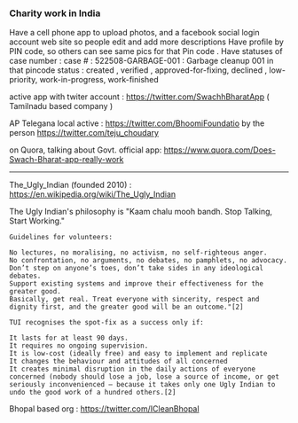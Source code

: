 ### Charity work in India

Have a cell phone app to upload photos, and a facebook social login account web site so people edit and add more descriptions
Have profile by PIN code, so others can see same pics for that Pin code .
Have statuses of case number :
  case # : 522508-GARBAGE-001 : Garbage cleanup 001 in that pincode
  status :  created , verified , approved-for-fixing, declined , low-priority, work-in-progress, work-finished
  
  active app with twiter account : https://twitter.com/SwachhBharatApp ( Tamilnadu based company )
  
  AP Telegana local active : https://twitter.com/BhoomiFoundatio by the person https://twitter.com/teju_choudary
  
  on Quora, talking about Govt. official app: https://www.quora.com/Does-Swach-Bharat-app-really-work
  
  ---
  The_Ugly_Indian (founded 2010) : https://en.wikipedia.org/wiki/The_Ugly_Indian 
 
  The Ugly Indian's philosophy is "Kaam chalu mooh bandh. Stop Talking, Start Working." 
   ```
  Guidelines for volunteers:
  
  No lectures, no moralising, no activism, no self-righteous anger.
  No confrontation, no arguments, no debates, no pamphlets, no advocacy.
  Don’t step on anyone’s toes, don’t take sides in any ideological debates.
  Support existing systems and improve their effectiveness for the greater good.
  Basically, get real. Treat everyone with sincerity, respect and dignity first, and the greater good will be an outcome."[2]
 
TUI recognises the spot-fix as a success only if:

It lasts for at least 90 days.
It requires no ongoing supervision.
It is low-cost (ideally free) and easy to implement and replicate
It changes the behaviour and attitudes of all concerned
It creates minimal disruption in the daily actions of everyone concerned (nobody should lose a job, lose a source of income, or get seriously inconvenienced – because it takes only one Ugly Indian to undo the good work of a hundred others.[2]

```

   
  Bhopal based org : https://twitter.com/ICleanBhopal
